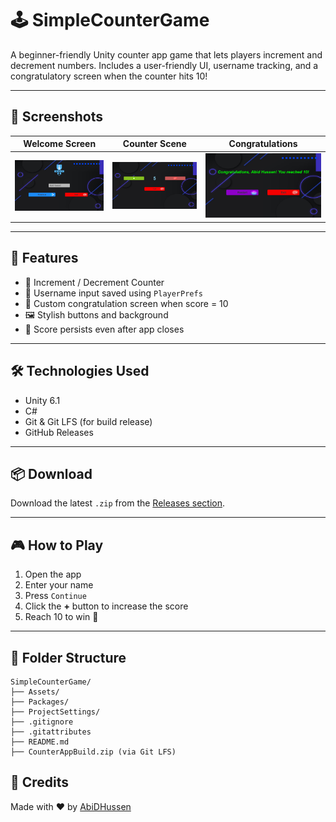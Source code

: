 # 🕹️ SimpleCounterGame

A beginner-friendly Unity counter app game that lets players increment and decrement numbers. Includes a user-friendly UI, username tracking, and a congratulatory screen when the counter hits 10!

---

## 📸 Screenshots

| Welcome Screen | Counter Scene | Congratulations |
|----------------|---------------|-----------------|
| ![Welcome](assets/screenshots/welcome.png) | ![Counter](assets/screenshots/counter.png) | ![Congrats](assets/screenshots/congrats.png) |

---

## 🚀 Features

- 🔢 Increment / Decrement Counter
- 🧑 Username input saved using `PlayerPrefs`
- 🎉 Custom congratulation screen when score = 10
- 🖼️ Stylish buttons and background
- 💾 Score persists even after app closes

---

## 🛠️ Technologies Used

- Unity 6.1
- C#
- Git & Git LFS (for build release)
- GitHub Releases

---

## 📦 Download

Download the latest `.zip` from the [Releases section](https://github.com/AbiDHussen/SimpleCounterGame/releases).

---

## 🎮 How to Play

1. Open the app
2. Enter your name
3. Press `Continue`
4. Click the **+** button to increase the score
5. Reach 10 to win 🎉

---

## 📂 Folder Structure

```
SimpleCounterGame/
├── Assets/
├── Packages/
├── ProjectSettings/
├── .gitignore
├── .gitattributes
├── README.md
├── CounterAppBuild.zip (via Git LFS)
```


## 🙌 Credits

Made with ❤️ by [AbiDHussen](https://github.com/AbiDHussen)
